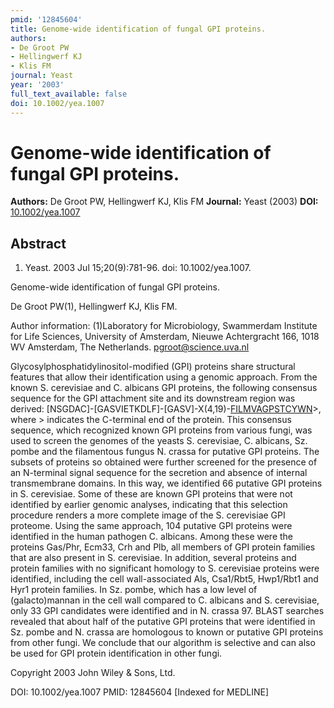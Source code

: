 ```yaml
---
pmid: '12845604'
title: Genome-wide identification of fungal GPI proteins.
authors:
- De Groot PW
- Hellingwerf KJ
- Klis FM
journal: Yeast
year: '2003'
full_text_available: false
doi: 10.1002/yea.1007
---
```


# Genome-wide identification of fungal GPI proteins.
**Authors:** De Groot PW, Hellingwerf KJ, Klis FM
**Journal:** Yeast (2003)
**DOI:** [10.1002/yea.1007](https://doi.org/10.1002/yea.1007)

## Abstract

1. Yeast. 2003 Jul 15;20(9):781-96. doi: 10.1002/yea.1007.

Genome-wide identification of fungal GPI proteins.

De Groot PW(1), Hellingwerf KJ, Klis FM.

Author information:
(1)Laboratory for Microbiology, Swammerdam Institute for Life Sciences, 
University of Amsterdam, Nieuwe Achtergracht 166, 1018 WV Amsterdam, The 
Netherlands. pgroot@science.uva.nl

Glycosylphosphatidylinositol-modified (GPI) proteins share structural features 
that allow their identification using a genomic approach. From the known S. 
cerevisiae and C. albicans GPI proteins, the following consensus sequence for 
the GPI attachment site and its downstream region was derived: 
[NSGDAC]-[GASVIETKDLF]-[GASV]-X(4,19)-[FILMVAGPSTCYWN](10)>, where > indicates 
the C-terminal end of the protein. This consensus sequence, which recognized 
known GPI proteins from various fungi, was used to screen the genomes of the 
yeasts S. cerevisiae, C. albicans, Sz. pombe and the filamentous fungus N. 
crassa for putative GPI proteins. The subsets of proteins so obtained were 
further screened for the presence of an N-terminal signal sequence for the 
secretion and absence of internal transmembrane domains. In this way, we 
identified 66 putative GPI proteins in S. cerevisiae. Some of these are known 
GPI proteins that were not identified by earlier genomic analyses, indicating 
that this selection procedure renders a more complete image of the S. cerevisiae 
GPI proteome. Using the same approach, 104 putative GPI proteins were identified 
in the human pathogen C. albicans. Among these were the proteins Gas/Phr, Ecm33, 
Crh and Plb, all members of GPI protein families that are also present in S. 
cerevisiae. In addition, several proteins and protein families with no 
significant homology to S. cerevisiae proteins were identified, including the 
cell wall-associated Als, Csa1/Rbt5, Hwp1/Rbt1 and Hyr1 protein families. In Sz. 
pombe, which has a low level of (galacto)mannan in the cell wall compared to C. 
albicans and S. cerevisiae, only 33 GPI candidates were identified and in N. 
crassa 97. BLAST searches revealed that about half of the putative GPI proteins 
that were identified in Sz. pombe and N. crassa are homologous to known or 
putative GPI proteins from other fungi. We conclude that our algorithm is 
selective and can also be used for GPI protein identification in other fungi.

Copyright 2003 John Wiley & Sons, Ltd.

DOI: 10.1002/yea.1007
PMID: 12845604 [Indexed for MEDLINE]
